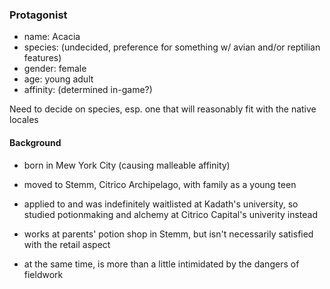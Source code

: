 ### Protagonist

- name: Acacia  
- species: (undecided, preference for something w/ avian and/or reptilian features)  
- gender: female  
- age: young adult  
- affinity: (determined in-game?)  

Need to decide on species, esp. one that will reasonably fit with the native locales

#### Background

- born in Mew York City (causing malleable affinity)

- moved to Stemm, Citrico Archipelago, with family as a young teen

- applied to and was indefinitely waitlisted at Kadath's university, so studied potionmaking and alchemy at Citrico Capital's univerity instead

- works at parents' potion shop in Stemm, but isn't necessarily satisfied with the retail aspect

- at the same time, is more than a little intimidated by the dangers of fieldwork
